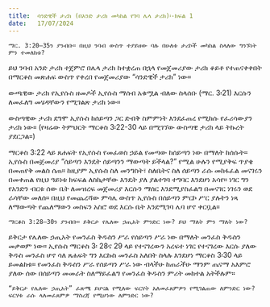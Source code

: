 ```yaml
---
title:  ሳንድዊች ታሪክ (በአንድ ታሪክ መካከል የገባ ሌላ ታሪክ)፡-ክፍል 1
date:   17/07/2024
---
```


`ማር. 3:20–35ን ያንብቡ። በዚህ ንባብ ውስጥ ተያይዘው ባሉ በሁለቱ ታሪኮች መካከል ስላለው ግንኙነት ምን ተመለከቱ?`

ይህ ንባብ አንድ ታሪክ ተጀምሮ በሌላ ታሪክ ከተቋረጠ በኋላ የመጀመሪያው ታሪክ ቆይቶ የተጠናቀቀበት በማርቆስ መጽሐፍ ውስጥ የቀረበ የመጀመሪያው “ሳንድዊች ታሪክ” ነው።

ውጫዊው ታሪክ የኢየሱስ ዘመዶች ኢየሱስ ማሰብ አቁሟል ብለው ስላሰቡ (ማር. 3፡21) እርሱን ለመፈለግ መሄዳቸውን የሚገልጽ ታሪክ ነው።

ውስጣዊው ታሪክ ደግሞ ኢየሱስ ከሰይጣን ጋር ድብቅ ስምምነት እንደፈጠረ የሚከሱ የፈሪሳውያን ታሪክ ነው። (የዛሬው ትምህርት ማርቆስ 3፡22-30 ላይ በሚገኘው ውስጣዊ ታሪክ ላይ ትኩረት ያደርጋል።)

ማርቆስ 3:22 ላይ ጸሐፍት የኢየሱስ የመፈወስ ኃይል የመጣው ከሰይጣን ነው በማለት ከሰሱት። ኢየሱስ በመጀመሪያ “ሰይጣን እንዴት ሰይጣንን ማውጣት ይችላል?” የሚል ሁሉን የሚያቅፍ ጥያቄ በመጠየቅ መልስ ሰጠ። ከዚያም ኢየሱስ ስለ መንግስት፣ ስለቤትና ስለ ሰይጣን ራሱ መከፋፈል መናገሩን በመቀጠል የዚህ ዓይነቱ ክፍፍል ለስኬታቸው እንዴት ያለ ያልተገባ ተግባር እንደሆነ አሳየ። ነገር ግን የአንድን ብርቱ ሰው ቤት ለመዝረፍ መጀመሪያ እርሱን ማሰር እንደሚያስፈልግ በመናገር ነገሩን ወደ ራሳቸው መለሰ። በዚህ የመጨረሻው ምሳሌ ውስጥ ኢየሱስ በሰይጣን ምርኮ ሥር ያሉትን ነጻ ለማውጣት የጨለማውን መስፍን አስሮ ወደ እርሱ ቤት እንደሚገባ ሌባ ሆኖ ቀርቧል።

`ማርቆስ 3:28–30ን ያንብቡ። ይቅርታ የሌለው ኃጢአት ምንድር ነው? ይህ ማለት ምን ማለት ነው?`

ይቅርታ የሌለው ኃጢአት የመንፈስ ቅዱስን ሥራ የሰይጣን ሥራ ነው በማለት መንፈስ ቅዱስን መቃወም ነው። ኢየሱስ ማርቆስ 3፡ 28ና 29 ላይ የተናገረውን አረፍተ ነገር የተናገረው እርሱ ያለው ቅዱስ መንፈስ ሆኖ ሳለ ጸሐፍት ግን እርኩስ መንፈስ አለበት ስላሉ እንደሆነ ማርቆስ 3፡30 ላይ ይመልከቱ። የመንፈስ ቅዱስን ሥራ የሰይጣን ሥራ ነው ብላችሁ ከጠራችሁ ማንም ጤናማ አእምሮ ያለው ሰው በሰይጣን መመራት ስለማይፈልግ የመንፈስ ቅዱስን ምሪት መከተል አትችሉም።

`“ይቅርታ የሌለው ኃጢአት” ፈጽሜ ይሆናል የሚለው ፍርሃት አለመፈጸምዎን የሚገልጠው ለምንድር ነው? ፍርሃቱ ራሱ ላለመፈጸምዎ ማስረጃ የሚሆነው ለምንድር ነው?`